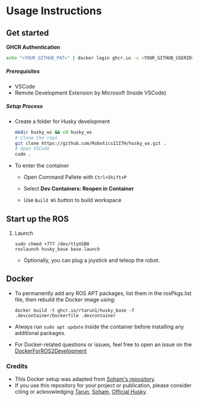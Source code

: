 # Usage Instructions

## Get started

**GHCR Authentication** 
  ```bash
  echo "<YOUR_GITHUB_PAT>" | docker login ghcr.io -u <YOUR_GITHUB_USERID> --password-stdin
  ```
##### Prerequisites
- VSCode
- Remote Development Extension by Microsoft (Inside VSCode)
  
##### Setup Process
- Create a folder for Husky development
    ```bash 
    mkdir husky_ws && cd husky_ws
    # Clone the repo 
    git clone https://github.com/RoboticsIIITH/husky_ws.git .
    # Open VSCode 
    code .
    ```
- To enter the container
    - Open Command Pallete with `Ctrl+Shift+P`
    - Select **Dev Containers: Reopen in Container**

    - Use `Build WS` button to build workspace
  
  

## Start up the ROS

1. Launch
   ```
   sudo chmod +777 /dev/ttyUSB0
   roslaunch husky_base base.launch 
   ```
   - Optionally, you can plug a joystick and teleop the robot.

## Docker

- To permanently add any ROS APT packages, list them in the rosPkgs.list file, then rebuild the Docker image using:
   ```
   docker build -t ghcr.io/rtarun1/husky_base -f .devcontainer/Dockerfile .devcontainer
   ```
- Always run ```sudo apt update``` inside the container before installing any additional packages.
  
- For Docker-related questions or issues, feel free to open an issue on the [DockerForROS2Development](https://github.com/soham2560/DockerForROS2Development.git)


### Credits

- This Docker setup was adapted from [Soham's repository](https://github.com/soham2560/DockerForROS2Development.git).
- If you use this repository for your project or publication, please consider citing or acknowledging [Tarun](https://github.com/rtarun1), [Soham](https://github.com/soham2560), [Official Husky](https://github.com/husky/husky).